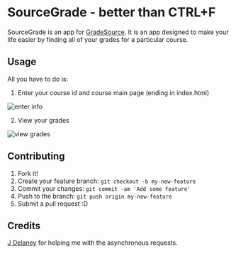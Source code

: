 # SourceGrade - better than CTRL+F

SourceGrade is an app for [GradeSource](http://www.gradesource.com/). It is an
app designed to make your life easier by finding all of your grades for a
particular course.


## Usage

All you have to do is:

1) Enter your course id and course main page (ending in index.html)

![enter info](https://github.com/joelseq/SourceGrade/blob/master/img/screen1.png)

2) View your grades

![view grades](https://raw.githubusercontent.com/joelseq/SourceGrade/master/img/screen2.png)

## Contributing

1. Fork it!
2. Create your feature branch: `git checkout -b my-new-feature`
3. Commit your changes: `git commit -am 'Add some feature'`
4. Push to the branch: `git push origin my-new-feature`
5. Submit a pull request :D

## Credits

[J Delaney](https://github.com/j-delaney) for helping me with the asynchronous
requests.
